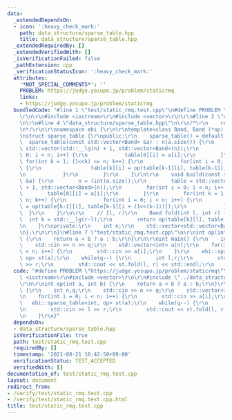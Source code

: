 ```yaml
---
data:
  _extendedDependsOn:
  - icon: ':heavy_check_mark:'
    path: data_structure/sparse_table.hpp
    title: data_structure/sparse_table.hpp
  _extendedRequiredBy: []
  _extendedVerifiedWith: []
  _isVerificationFailed: false
  _pathExtension: cpp
  _verificationStatusIcon: ':heavy_check_mark:'
  attributes:
    '*NOT_SPECIAL_COMMENTS*': ''
    PROBLEM: https://judge.yosupo.jp/problem/staticrmq
    links:
    - https://judge.yosupo.jp/problem/staticrmq
  bundledCode: "#line 1 \"test/static_rmq.test.cpp\"\n#define PROBLEM \"https://judge.yosupo.jp/problem/staticrmq\"\
    \r\n\r\n#include <iostream>\r\n#include <vector>\r\n\r\n#line 2 \"data_structure/sparse_table.hpp\"\
    \n\r\n#line 4 \"data_structure/sparse_table.hpp\"\n\r\n/*\r\n    reference: https://scrapbox.io/data-structures/Sparse_Table\r\
    \n*/\r\n\r\nnamespace ebi {\r\n\r\ntemplate<class Band, Band (*op)(Band, Band)>\r\
    \nstruct sparse_table {\r\npublic:\r\n    sparse_table() = default;\r\n\r\n  \
    \  sparse_table(const std::vector<Band> &a) : n(a.size()) {\r\n        table =\
    \ std::vector(std::__lg(n) + 1, std::vector<Band>(n));\r\n        for(int i =\
    \ 0; i < n; i++) {\r\n            table[0][i] = a[i];\r\n        }\r\n       \
    \ for(int k = 1; (1<<k) <= n; k++) {\r\n            for(int i = 0; i < n; i++)\
    \ {\r\n                table[k][i] = op(table[k-1][i], table[k-1][i + (1<<(k-1))]);\r\
    \n            }\r\n        }\r\n    }\r\n\r\n    void build(const std::vector<Band>\
    \ &a) {\r\n        n = (int)a.size();\r\n        table = std::vector(std::__lg(n)\
    \ + 1, std::vector<Band>(n));\r\n        for(int i = 0; i < n; i++) {\r\n    \
    \        table[0][i] = a[i];\r\n        }\r\n        for(int k = 1; (1<<k) <=\
    \ n; k++) {\r\n            for(int i = 0; i < n; i++) {\r\n                table[k][i]\
    \ = op(table[k-1][i], table[k-1][i + (1<<(k-1))]);\r\n            }\r\n      \
    \  }\r\n    }\r\n\r\n    // [l, r)\r\n    Band fold(int l, int r) {\r\n      \
    \  int k = std::__lg(r-l);\r\n        return op(table[k][l], table[k][r-(1<<k)]);\r\
    \n    }\r\nprivate:\r\n    int n;\r\n    std::vector<std::vector<Band>> table;\r\
    \n};\r\n\r\n}\n#line 7 \"test/static_rmq.test.cpp\"\n\r\nint op(int a, int b)\
    \ {\r\n    return a < b ? a : b;\r\n}\r\n\r\nint main() {\r\n    int n,q;\r\n\
    \    std::cin >> n >> q;\r\n    std::vector<int> a(n);\r\n    for(int i = 0; i\
    \ < n; i++) {\r\n        std::cin >> a[i];\r\n    }\r\n    ebi::sparse_table<int,\
    \ op> st(a);\r\n    while(q--) {\r\n        int l,r;\r\n        std::cin >> l\
    \ >> r;\r\n        std::cout << st.fold(l, r) << std::endl;\r\n    }\r\n}\n"
  code: "#define PROBLEM \"https://judge.yosupo.jp/problem/staticrmq\"\r\n\r\n#include\
    \ <iostream>\r\n#include <vector>\r\n\r\n#include \"../data_structure/sparse_table.hpp\"\
    \r\n\r\nint op(int a, int b) {\r\n    return a < b ? a : b;\r\n}\r\n\r\nint main()\
    \ {\r\n    int n,q;\r\n    std::cin >> n >> q;\r\n    std::vector<int> a(n);\r\
    \n    for(int i = 0; i < n; i++) {\r\n        std::cin >> a[i];\r\n    }\r\n \
    \   ebi::sparse_table<int, op> st(a);\r\n    while(q--) {\r\n        int l,r;\r\
    \n        std::cin >> l >> r;\r\n        std::cout << st.fold(l, r) << std::endl;\r\
    \n    }\r\n}"
  dependsOn:
  - data_structure/sparse_table.hpp
  isVerificationFile: true
  path: test/static_rmq.test.cpp
  requiredBy: []
  timestamp: '2021-08-21 16:42:50+09:00'
  verificationStatus: TEST_ACCEPTED
  verifiedWith: []
documentation_of: test/static_rmq.test.cpp
layout: document
redirect_from:
- /verify/test/static_rmq.test.cpp
- /verify/test/static_rmq.test.cpp.html
title: test/static_rmq.test.cpp
---
```

